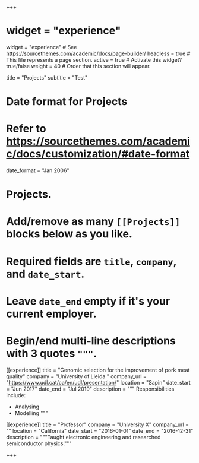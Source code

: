 +++
# widget = "experience"
widget = "experience"  # See https://sourcethemes.com/academic/docs/page-builder/
headless = true  # This file represents a page section.
active = true  # Activate this widget? true/false
weight = 40  # Order that this section will appear.

title = "Projects"
subtitle = "Test"

# Date format for Projects
#   Refer to https://sourcethemes.com/academic/docs/customization/#date-format
date_format = "Jan 2006"

# Projects.
#   Add/remove as many `[[Projects]]` blocks below as you like.
#   Required fields are `title`, `company`, and `date_start`.
#   Leave `date_end` empty if it's your current employer.
#   Begin/end multi-line descriptions with 3 quotes `"""`.

[[experience]]
  title = "Genomic selection for the improvement of pork meat quality"
  company = "University of Lleida "
  company_url = "https://www.udl.cat/ca/en/udl/presentation/"
  location = "Sapin"
  date_start = "Jun 2017"
  date_end = "Jul 2019"
  description = """
  Responsibilities include:
  
  * Analysing
  * Modelling
  """

[[experience]]
  title = "Professor"
  company = "University X"
  company_url = ""
  location = "California"
  date_start = "2016-01-01"
  date_end = "2016-12-31"
  description = """Taught electronic engineering and researched semiconductor physics."""

+++
